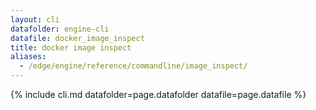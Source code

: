 ```yaml
---
layout: cli
datafolder: engine-cli
datafile: docker_image_inspect
title: docker image inspect
aliases:
  - /edge/engine/reference/commandline/image_inspect/
---
```

<!--
This page is automatically generated from Docker's source code. If you want to
suggest a change to the text that appears here, open a ticket or pull request
in the source repository on GitHub:

https://github.com/docker/cli
-->

{% include cli.md datafolder=page.datafolder datafile=page.datafile %}
